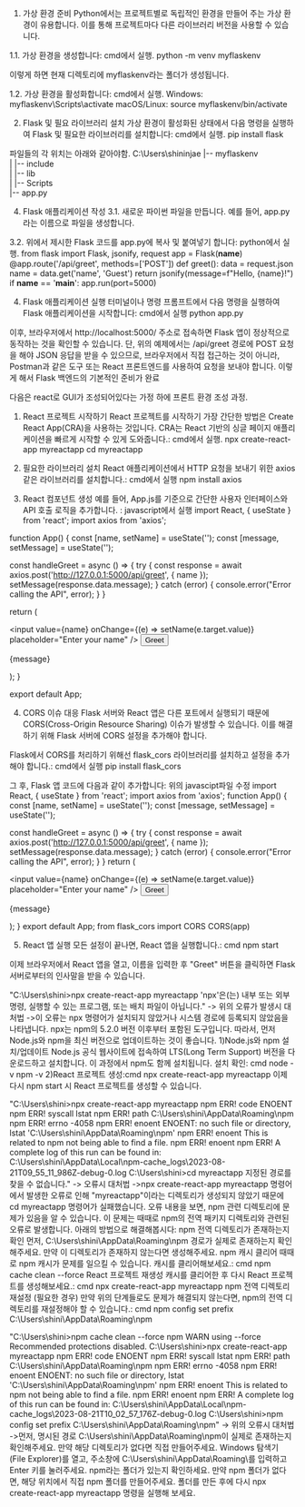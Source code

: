1. 가상 환경 준비
Python에서는 프로젝트별로 독립적인 환경을 만들어 주는 가상 환경이 유용합니다. 이를 통해 프로젝트마다 다른 라이브러리 버전을 사용할 수 있습니다.

1.1. 가상 환경을 생성합니다: cmd에서 실행.
python -m venv myflaskenv

이렇게 하면 현재 디렉토리에 myflaskenv라는 폴더가 생성됩니다.

1.2. 가상 환경을 활성화합니다: cmd에서 실행.
Windows: myflaskenv\Scripts\activate
macOS/Linux: source myflaskenv/bin/activate

2. Flask 및 필요 라이브러리 설치
가상 환경이 활성화된 상태에서 다음 명령을 실행하여 Flask 및 필요한 라이브러리를 설치합니다: cmd에서 실행.
pip install flask

파일들의 각 위치는 아래와 같아야함.
C:\Users\shininjae
|-- myflaskenv\
|   |-- include\
|   |-- lib\
|   |-- Scripts\
|-- app.py

4. Flask 애플리케이션 작성
3.1. 새로운 파이썬 파일을 만듭니다. 예를 들어, app.py라는 이름으로 파일을 생성합니다.

3.2. 위에서 제시한 Flask 코드를 app.py에 복사 및 붙여넣기 합니다: python에서 실행.
from flask import Flask, jsonify, request
app = Flask(__name__)
@app.route('/api/greet', methods=['POST'])
def greet():
    data = request.json
    name = data.get('name', 'Guest')
    return jsonify(message=f"Hello, {name}!")
if __name__ == '__main__':
    app.run(port=5000)

4. Flask 애플리케이션 실행
터미널이나 명령 프롬프트에서 다음 명령을 실행하여 Flask 애플리케이션을 시작합니다: cmd에서 실행
python app.py

이후, 브라우저에서 http://localhost:5000/ 주소로 접속하면 Flask 앱이 정상적으로 동작하는 것을 확인할 수 있습니다.
단, 위의 예제에서는 /api/greet 경로에 POST 요청을 해야 JSON 응답을 받을 수 있으므로, 브라우저에서 직접 접근하는 것이 아니라, Postman과 같은 도구 또는 React 프론트엔드를 사용하여 요청을 보내야 합니다.
이렇게 해서 Flask 백엔드의 기본적인 준비가 완료



다음은 react로 GUI가 조성되어있다는 가정 하에 프론트 환경 조성 과정.
1. React 프로젝트 시작하기
React 프로젝트를 시작하기 가장 간단한 방법은 Create React App(CRA)을 사용하는 것입니다. CRA는 React 기반의 싱글 페이지 애플리케이션을 빠르게 시작할 수 있게 도와줍니다.: cmd에서 실행.
npx create-react-app myreactapp
cd myreactapp

2. 필요한 라이브러리 설치
React 애플리케이션에서 HTTP 요청을 보내기 위한 axios 같은 라이브러리를 설치합니다.: cmd에서 실행
npm install axios

3. React 컴포넌트 생성
예를 들어, App.js를 기준으로 간단한 사용자 인터페이스와 API 호출 로직을 추가합니다. : javascript에서 실행
import React, { useState } from 'react';
import axios from 'axios';

function App() {
  const [name, setName] = useState('');
  const [message, setMessage] = useState('');

  const handleGreet = async () => {
    try {
      const response = await axios.post('http://127.0.0.1:5000/api/greet', { name });
      setMessage(response.data.message);
    } catch (error) {
      console.error("Error calling the API", error);
    }
  }

  return (
    <div className="App">
      <input 
        value={name} 
        onChange={(e) => setName(e.target.value)} 
        placeholder="Enter your name"
      />
      <button onClick={handleGreet}>Greet</button>
      <p>{message}</p>
    </div>
  );
}

export default App;

4. CORS 이슈 대응
Flask 서버와 React 앱은 다른 포트에서 실행되기 때문에 CORS(Cross-Origin Resource Sharing) 이슈가 발생할 수 있습니다. 이를 해결하기 위해 Flask 서버에 CORS 설정을 추가해야 합니다.

Flask에서 CORS를 처리하기 위해선 flask_cors 라이브러리를 설치하고 설정을 추가해야 합니다.: cmd에서 실행
pip install flask_cors

그 후, Flask 앱 코드에 다음과 같이 추가합니다: 위의 javascipt파일 수정
import React, { useState } from 'react';
import axios from 'axios';
function App() {
  const [name, setName] = useState('');
  const [message, setMessage] = useState('');

  const handleGreet = async () => {
    try {
      const response = await axios.post('http://127.0.0.1:5000/api/greet', { name });
      setMessage(response.data.message);
    } catch (error) {
      console.error("Error calling the API", error);
    }
  }
  return (
    <div className="App">
      <input 
        value={name} 
        onChange={(e) => setName(e.target.value)} 
        placeholder="Enter your name"
      />
      <button onClick={handleGreet}>Greet</button>
      <p>{message}</p>
    </div>
  );
}
export default App;
from flask_cors import CORS
CORS(app)

5. React 앱 실행
모든 설정이 끝나면, React 앱을 실행합니다.: cmd
npm start

이제 브라우저에서 React 앱을 열고, 이름을 입력한 후 "Greet" 버튼을 클릭하면 Flask 서버로부터의 인사말을 받을 수 있습니다.


"C:\Users\shini>npx create-react-app myreactapp
'npx'은(는) 내부 또는 외부 명령, 실행할 수 있는 프로그램, 또는
배치 파일이 아닙니다." 
-> 위의 오류가 발생시 대처법
->이 오류는 npx 명령어가 설치되지 않았거나 시스템 경로에 등록되지 않았음을 나타냅니다. npx는 npm의 5.2.0 버전 이후부터 포함된 도구입니다.
따라서, 먼저 Node.js와 npm을 최신 버전으로 업데이트하는 것이 좋습니다.
1)Node.js와 npm 설치/업데이트
Node.js 공식 웹사이트에 접속하여 LTS(Long Term Support) 버전을 다운로드하고 설치합니다. 이 과정에서 npm도 함께 설치됩니다.
설치 확인: cmd
node -v
npm -v
2)React 프로젝트 생성:cmd
npx create-react-app myreactapp
이제 다시 npm start 시 React 프로젝트를 생성할 수 있습니다.

"C:\Users\shini>npx create-react-app myreactapp
npm ERR! code ENOENT
npm ERR! syscall lstat
npm ERR! path C:\Users\shini\AppData\Roaming\npm
npm ERR! errno -4058
npm ERR! enoent ENOENT: no such file or directory, lstat 'C:\Users\shini\AppData\Roaming\npm'
npm ERR! enoent This is related to npm not being able to find a file.
npm ERR! enoent
npm ERR! A complete log of this run can be found in: C:\Users\shini\AppData\Local\npm-cache\_logs\2023-08-21T09_55_11_986Z-debug-0.log
C:\Users\shini>cd myreactapp
지정된 경로를 찾을 수 없습니다."
-> 오류시 대처법
->npx create-react-app myreactapp 명령어에서 발생한 오류로 인해 "myreactapp"이라는 디렉토리가 생성되지 않았기 때문에 cd myreactapp 명령어가 실패했습니다.
오류 내용을 보면, npm 관련 디렉토리에 문제가 있음을 알 수 있습니다. 이 문제는 때때로 npm의 전역 패키지 디렉토리와 관련된 오류로 발생합니다.
아래의 방법으로 해결해봅시다:
npm 전역 디렉토리가 존재하는지 확인
먼저, C:\Users\shini\AppData\Roaming\npm 경로가 실제로 존재하는지 확인해주세요. 만약 이 디렉토리가 존재하지 않는다면 생성해주세요.
npm 캐시 클리어
때때로 npm 캐시가 문제를 일으킬 수 있습니다. 캐시를 클리어해보세요.: cmd
npm cache clean --force
React 프로젝트 재생성
캐시를 클리어한 후 다시 React 프로젝트를 생성해보세요.: cmd
npx create-react-app myreactapp
npm 전역 디렉토리 재설정 (필요한 경우)
만약 위의 단계들로도 문제가 해결되지 않는다면, npm의 전역 디렉토리를 재설정해야 할 수 있습니다.: cmd
npm config set prefix C:\Users\shini\AppData\Roaming\npm

"C:\Users\shini>npm cache clean --force
npm WARN using --force Recommended protections disabled.
C:\Users\shini>npx create-react-app myreactapp
npm ERR! code ENOENT
npm ERR! syscall lstat
npm ERR! path C:\Users\shini\AppData\Roaming\npm
npm ERR! errno -4058
npm ERR! enoent ENOENT: no such file or directory, lstat 'C:\Users\shini\AppData\Roaming\npm'
npm ERR! enoent This is related to npm not being able to find a file.
npm ERR! enoent
npm ERR! A complete log of this run can be found in: C:\Users\shini\AppData\Local\npm-cache\_logs\2023-08-21T10_02_57_176Z-debug-0.log
C:\Users\shini>npm config set prefix C:\Users\shini\AppData\Roaming\npm"
-> 위의 오류시 대처법
->먼저, 명시된 경로 C:\Users\shini\AppData\Roaming\npm이 실제로 존재하는지 확인해주세요. 만약 해당 디렉토리가 없다면 직접 만들어주세요.
Windows 탐색기 (File Explorer)를 열고, 주소창에 C:\Users\shini\AppData\Roaming\를 입력하고 Enter 키를 눌러주세요.
npm라는 폴더가 있는지 확인하세요.
만약 npm 폴더가 없다면, 해당 위치에서 직접 npm 폴더를 만들어주세요.
폴더를 만든 후에 다시 npx create-react-app myreactapp 명령을 실행해 보세요.
